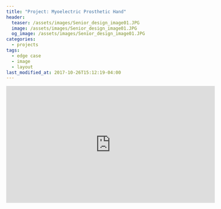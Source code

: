 ```yaml
---
title: "Project: Myoelectric Prosthetic Hand"
header:
  teaser: /assets/images/Senior_design_image01.JPG
  image: /assets/images/Senior_design_image01.JPG
  og_image: /assets/images/Senior_design_image01.JPG
categories:
  - projects
tags:
  - edge case
  - image
  - layout
last_modified_at: 2017-10-26T15:12:19-04:00
---
```



<iframe width="560" height="315" src="https://www.youtube.com/embed/vPXiGMrtvIg" frameborder="0" allow="accelerometer; autoplay; clipboard-write; encrypted-media; gyroscope; picture-in-picture" allowfullscreen></iframe>

